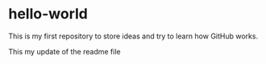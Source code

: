 # hello-world
This is my first repository to store ideas and try to learn how GitHub works.

This my update of the readme file

